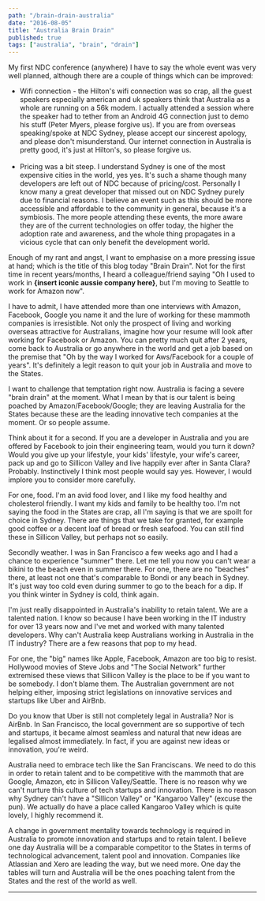 ```yaml
---
path: "/brain-drain-australia"
date: "2016-08-05"
title: "Australia Brain Drain"
published: true
tags: ["australia", "brain", "drain"]
---
```


My first NDC conference (anywhere) I have to say the whole event was very well planned, although there are a
couple of things which can be improved:
<ul>
    <li>Wifi connection - the Hilton's wifi connection was so crap, all the guest speakers especially american and uk
    speakers think that Australia as a whole are running on a 56k modem. I actually attended a session where the speaker had
    to tether from an Android 4G connection just to demo his stuff (Peter Myers, please forgive us). If you are from overseas 
    speaking/spoke at NDC Sydney, please accept our sincerest apology, and please don't misunderstand. Our internet connection 
    in Australia is pretty good, it's just at Hilton's, so please forgive us.</li>
    <br/>
    <li>Pricing was a bit steep. I understand Sydney is one of the most expensive cities in the world, yes yes. It's such 
    a shame though many developers are left out of NDC because of pricing/cost. Personally I know many a great
    developer that missed out on NDC Sydney purely due to financial reasons. I believe an event such as this should be more
    accessible and affordable to the community in general, because it's a symbiosis. The more people attending these events,
    the more aware they are of the current technologies on offer today, the higher the adoption rate and awareness, and
    the whole thing propagates in a vicious cycle that can only benefit the development world.
    </li>
</ul>

Enough of my rant and angst, I want to emphasise on a more pressing issue at hand; which is the title of this blog today "Brain Drain".
Not for the first time in recent years/months, I heard a colleague/friend saying "Oh I used to work in <b>{insert iconic aussie company here}</b>,
but I'm moving to Seattle to work for Amazon now". 

I have to admit, I have attended more than one interviews with
Amazon, Facebook, Google you name it and the lure of working for these mammoth companies is irresistible. Not only the prospect
 of living and working overseas attractive for Australians, imagine how your resume will look after working for
 Facebook or Amazon. You can pretty much quit after 2 years, come back to Australia or go anywhere in the world and
 get a job based on the premise that "Oh by the way I worked for Aws/Facebook for a couple of years". It's definitely a legit reason
 to quit your job in Australia and move to the States.
 
I want to challenge that temptation right now. Australia is facing a severe "brain drain" at the moment. What I mean by that
is our talent is being poached by Amazon/Facebook/Google; they are leaving Australia for the States because these are the
leading innovative tech companies at the moment. Or so people assume.

Think about it for a second. If you are a developer in Australia and you are offered by Facebook to join their engineering team,
would you turn it down? Would you give up your lifestyle, your kids' lifestyle, your wife's career, pack up and go to Sillicon Valley
and live happily ever after in Santa Clara? Probably. Instinctively I think most people would say yes. However, I would 
implore you to consider more carefully.

For one, food. I'm an avid food lover, and I like my food healthy and cholesterol friendly. I want my kids and family to be 
healthy too. I'm not saying the food in the States are crap, all I'm saying is that we are spoilt for choice in Sydney.
There are things that we take for granted, for example good coffee or a decent loaf of bread or fresh seafood. You can still
find these in Sillicon Valley, but perhaps not so easily.

Secondly weather. I was in San Francisco a few weeks ago and I had a chance to experience "summer" there. Let me tell you now you can't
wear a bikini to the beach even in summer there. For one, there are no "beaches" there, at least not one that's comparable to Bondi or any beach in
Sydney. It's just way too cold even during summer to go to the beach for a dip. If you think winter in Sydney is cold, think again.

I'm just really disappointed in Australia's inability to retain talent. We are a talented nation. I know so because I have been 
working in the IT industry for over 13 years now and I've met and worked with many talented developers. Why can't Australia keep Australians
working in Australia in the IT industry? There are a few reasons that pop to my head.

For one, the "big" names like Apple, Facebook, Amazon are too big to resist. Hollywood movies of Steve Jobs and "The Social Network" further
extremised these views that Sillicon Valley is the place to be if you want to be somebody. I don't blame them. The Australian government are
not helping either, imposing strict legislations on innovative services and startups like Uber and AirBnb. 

Do you know that Uber is still not
completely legal in Australia? Nor is AirBnb. In San Francisco, the local government are so supportive of tech and startups, it became almost
seamless and natural that new ideas are legalised almost immediately. In fact, if you are against new ideas or innovation, you're weird. 

Australia need
to embrace tech like the San Franciscans. We need to do this in order to retain talent and to be competitive with the mammoth that are Google, 
Amazon, etc in Sillicon Valley/Seattle. There is no reason why we can't nurture this culture of tech startups and innovation. There is no reason
why Sydney can't have a "Sillicon Valley" or "Kangaroo Valley" (excuse the pun). We actually do have a place called Kangaroo Valley which is quite 
lovely, I highly recommend it.

A change in government mentality towards technology is required in Australia to promote innovation and startups and to retain talent. I believe
one day Australia will be a comparable competitor to the States in terms of technological advancement, talent pool and innovation. Companies like
Atlassian and Xero are leading the way, but we need more. One day the tables will turn and Australia will be the ones poaching talent from the 
States and the rest of the world as well.

---------------------------------------------------------------------------------------
